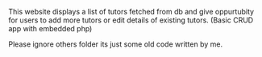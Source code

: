 This website displays a list of tutors fetched from db and give oppurtubity for users to add more tutors or edit details of existing tutors. (Basic CRUD app with embedded php)

Please ignore others folder its just some old code written by me.
